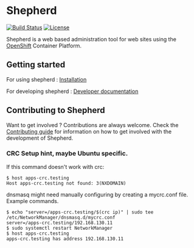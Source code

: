 # Shepherd

[![Build Status](https://travis-ci.org/universityofadelaide/shepherd.svg?branch=develop)](https://travis-ci.org/universityofadelaide/shepherd)
[![License](https://img.shields.io/github/license/universityofadelaide/shepherd.svg)](LICENSE)

Shepherd is a web based administration tool for web sites using the
[OpenShift](https://www.openshift.com/) Container Platform.

## Getting started

For using shepherd : [Installation](INSTALL.md)

For developing shepherd : [Developer documentation](DEVELOPERS.md)

## Contributing to Shepherd

Want to get involved ? Contributions are always welcome. Check the [Contributing guide](CONTRIBUTING.md) for information on how to get involved with the development of Shepherd.


### CRC Setup hint, maybe Ubuntu specific.
If this command doesn't work with crc:
```
$ host apps-crc.testing
Host apps-crc.testing not found: 3(NXDOMAIN)
```

dnsmasq might need manually configuring by creating a mycrc.conf file. Example commands.
```
$ echo "server=/apps-crc.testing/$(crc ip)" | sudo tee /etc/NetworkManager/dnsmasq.d/mycrc.conf
server=/apps-crc.testing/192.168.130.11
$ sudo systemctl restart NetworkManager
$ host apps-crc.testing
apps-crc.testing has address 192.168.130.11

